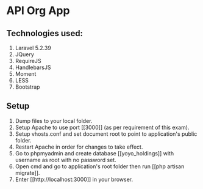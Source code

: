 # API Org App

## Technologies used:
1. Laravel 5.2.39
2. JQuery
3. RequireJS
4. HandlebarsJS
5. Moment
6. LESS
7. Bootstrap

## Setup

1. Dump files to your local folder.
2. Setup Apache to use port [[3000]] (as per requirement of this exam).
3. Setup vhosts.conf and set document root to point to application's public folder.
4. Restart Apache in order for changes to take effect.
5. Go to phpmyadmin and create database [[yoyo_holdings]] with username as root with no password set.
6. Open cmd and go to application's root folder then run [[php artisan migrate]].
7. Enter [[http://localhost:3000]] in your browser.
